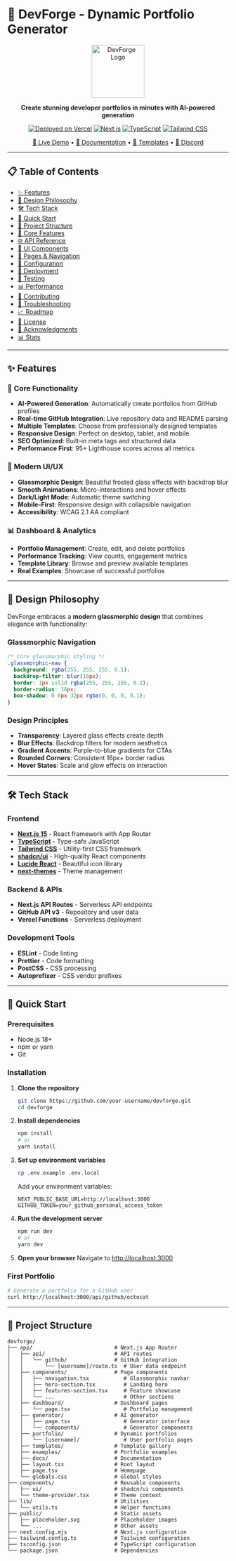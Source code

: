 # 🚀 DevForge - Dynamic Portfolio Generator


<div align="center">

<img src="/placeholder-logo.svg" alt="DevForge Logo" width="120" />

**Create stunning developer portfolios in minutes with AI-powered generation**

[![Deployed on Vercel](https://img.shields.io/badge/Deployed%20on-Vercel-black?style=for-the-badge\&logo=vercel)](https://vercel.com/tharun-ramans-projects/v0-dynamic-portfolio-generator)
[![Next.js](https://img.shields.io/badge/Next.js-15-black?style=for-the-badge\&logo=next.js)](https://nextjs.org/)
[![TypeScript](https://img.shields.io/badge/TypeScript-5-blue?style=for-the-badge\&logo=typescript)](https://www.typescriptlang.org/)
[![Tailwind CSS](https://img.shields.io/badge/Tailwind-CSS-38B2AC?style=for-the-badge\&logo=tailwind-css)](https://tailwindcss.com/)

[🌟 Live Demo](https://v0-dynamic-portfolio-generator.vercel.app) • [📖 Documentation](https://devforge.dev/docs) • [🎨 Templates](https://devforge.dev/templates) • [💬 Discord](https://discord.gg/devforge)

</div>

---

## 📋 Table of Contents

* [✨ Features](#-features)
* [🎨 Design Philosophy](#-design-philosophy)
* [🛠️ Tech Stack](#️-tech-stack)
* [🚀 Quick Start](#-quick-start)
* [📁 Project Structure](#-project-structure)
* [🎯 Core Features](#-core-features)
* [🌐 API Reference](#-api-reference)
* [🎨 UI Components](#-ui-components)
* [📱 Pages & Navigation](#-pages--navigation)
* [🔧 Configuration](#-configuration)
* [🚀 Deployment](#-deployment)
* [🧪 Testing](#-testing)
* [📊 Performance](#-performance)
* [🤝 Contributing](#-contributing)
* [🐛 Troubleshooting](#-troubleshooting)
* [📈 Roadmap](#-roadmap)
* [📄 License](#-license)
* [🙏 Acknowledgments](#-acknowledgments)
* [📊 Stats](#-stats)

---

## ✨ Features

### 🎯 **Core Functionality**

* **AI-Powered Generation**: Automatically create portfolios from GitHub profiles
* **Real-time GitHub Integration**: Live repository data and README parsing
* **Multiple Templates**: Choose from professionally designed templates
* **Responsive Design**: Perfect on desktop, tablet, and mobile
* **SEO Optimized**: Built-in meta tags and structured data
* **Performance First**: 95+ Lighthouse scores across all metrics

### 🎨 **Modern UI/UX**

* **Glassmorphic Design**: Beautiful frosted glass effects with backdrop blur
* **Smooth Animations**: Micro-interactions and hover effects
* **Dark/Light Mode**: Automatic theme switching
* **Mobile-First**: Responsive design with collapsible navigation
* **Accessibility**: WCAG 2.1 AA compliant

### 📊 **Dashboard & Analytics**

* **Portfolio Management**: Create, edit, and delete portfolios
* **Performance Tracking**: View counts, engagement metrics
* **Template Library**: Browse and preview available templates
* **Real Examples**: Showcase of successful portfolios

---

## 🎨 Design Philosophy

DevForge embraces a **modern glassmorphic design** that combines elegance with functionality:

### **Glassmorphic Navigation**

```css
/* Core glassmorphic styling */
.glassmorphic-nav {
  background: rgba(255, 255, 255, 0.1);
  backdrop-filter: blur(16px);
  border: 1px solid rgba(255, 255, 255, 0.2);
  border-radius: 16px;
  box-shadow: 0 8px 32px rgba(0, 0, 0, 0.1);
}
```

### **Design Principles**

* **Transparency**: Layered glass effects create depth
* **Blur Effects**: Backdrop filters for modern aesthetics
* **Gradient Accents**: Purple-to-blue gradients for CTAs
* **Rounded Corners**: Consistent 16px+ border radius
* **Hover States**: Scale and glow effects on interaction

---

## 🛠️ Tech Stack

### **Frontend**

* **[Next.js 15](https://nextjs.org/)** - React framework with App Router
* **[TypeScript](https://www.typescriptlang.org/)** - Type-safe JavaScript
* **[Tailwind CSS](https://tailwindcss.com/)** - Utility-first CSS framework
* **[shadcn/ui](https://ui.shadcn.com/)** - High-quality React components
* **[Lucide React](https://lucide.dev/)** - Beautiful icon library
* **[next-themes](https://github.com/pacocoursey/next-themes)** - Theme management

### **Backend & APIs**

* **Next.js API Routes** - Serverless API endpoints
* **GitHub API v3** - Repository and user data
* **Vercel Functions** - Serverless deployment

### **Development Tools**

* **ESLint** - Code linting
* **Prettier** - Code formatting
* **PostCSS** - CSS processing
* **Autoprefixer** - CSS vendor prefixes

---

## 🚀 Quick Start

### **Prerequisites**

* Node.js 18+
* npm or yarn
* Git

### **Installation**

1. **Clone the repository**

   ```bash
   git clone https://github.com/your-username/devforge.git
   cd devforge
   ```

2. **Install dependencies**

   ```bash
   npm install
   # or
   yarn install
   ```

3. **Set up environment variables**

   ```bash
   cp .env.example .env.local
   ```

   Add your environment variables:

   ```env
   NEXT_PUBLIC_BASE_URL=http://localhost:3000
   GITHUB_TOKEN=your_github_personal_access_token
   ```

4. **Run the development server**

   ```bash
   npm run dev
   # or
   yarn dev
   ```

5. **Open your browser**
   Navigate to [http://localhost:3000](http://localhost:3000)

### **First Portfolio**

```bash
# Generate a portfolio for a GitHub user
curl http://localhost:3000/api/github/octocat
```

---

## 📁 Project Structure

```plaintext
devforge/
├── app/                          # Next.js App Router
│   ├── api/                      # API routes
│   │   └── github/               # GitHub integration
│   │       └── [username]/route.ts  # User data endpoint
│   ├── components/               # Page components
│   │   ├── navigation.tsx           # Glassmorphic navbar
│   │   ├── hero-section.tsx         # Landing hero
│   │   ├── features-section.tsx     # Feature showcase
│   │   └── ...                      # Other sections
│   ├── dashboard/                # Dashboard pages
│   │   └── page.tsx                 # Portfolio management
│   ├── generator/                # AI generator
│   │   ├── page.tsx                 # Generator interface
│   │   └── components/              # Generator components
│   ├── portfolio/                # Dynamic portfolios
│   │   └── [username]/              # User portfolio pages
│   ├── templates/                # Template gallery
│   ├── examples/                 # Portfolio examples
│   ├── docs/                     # Documentation
│   ├── layout.tsx                # Root layout
│   ├── page.tsx                  # Homepage
│   └── globals.css               # Global styles
├── components/                   # Reusable components
│   ├── ui/                       # shadcn/ui components
│   └── theme-provider.tsx        # Theme context
├── lib/                          # Utilities
│   └── utils.ts                  # Helper functions
├── public/                       # Static assets
│   ├── placeholder.svg           # Placeholder images
│   └── ...                       # Other assets
├── next.config.mjs               # Next.js configuration
├── tailwind.config.ts            # Tailwind configuration
├── tsconfig.json                 # TypeScript configuration
└── package.json                  # Dependencies
```
